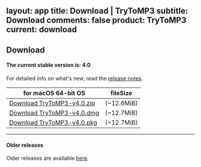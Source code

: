 layout: app
title: Download | TryToMP3
subtitle: Download
comments: false
product: TryToMP3
current: download
---

## <strong>Download</strong>

#### <b>The current stable version is: 4.0</b>

For detailed info on what's new, read the [release notes](./changelog.html).

for macOS 64-bit OS | fileSize
------------------------------ | -------------------------
[Download TryToMP3-v4.0.zip]()    | (~12.6MiB)
[Download TryToMP3-v4.0.dmg]()    | (~12.7MiB)
[Download TryToMP3-v4.0.pkg]()    | (~12.7MiB)

---

#### Older releases
Older releases are available [here](./old-download.html).
